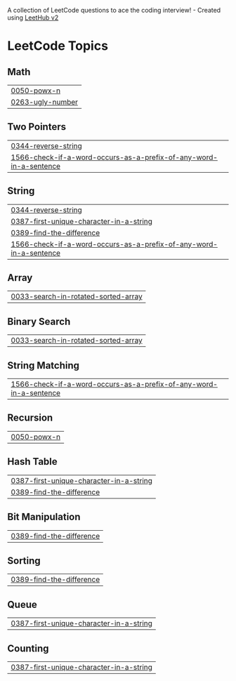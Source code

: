 A collection of LeetCode questions to ace the coding interview! - Created using [LeetHub v2](https://github.com/arunbhardwaj/LeetHub-2.0)
<!---LeetCode Topics Start-->
# LeetCode Topics
## Math
|  |
| ------- |
| [0050-powx-n](https://github.com/ArshidaKA/Leetcode-repository/tree/master/0050-powx-n) |
| [0263-ugly-number](https://github.com/ArshidaKA/Leetcode-repository/tree/master/0263-ugly-number) |
## Two Pointers
|  |
| ------- |
| [0344-reverse-string](https://github.com/ArshidaKA/Leetcode-repository/tree/master/0344-reverse-string) |
| [1566-check-if-a-word-occurs-as-a-prefix-of-any-word-in-a-sentence](https://github.com/ArshidaKA/Leetcode-repository/tree/master/1566-check-if-a-word-occurs-as-a-prefix-of-any-word-in-a-sentence) |
## String
|  |
| ------- |
| [0344-reverse-string](https://github.com/ArshidaKA/Leetcode-repository/tree/master/0344-reverse-string) |
| [0387-first-unique-character-in-a-string](https://github.com/ArshidaKA/Leetcode-repository/tree/master/0387-first-unique-character-in-a-string) |
| [0389-find-the-difference](https://github.com/ArshidaKA/Leetcode-repository/tree/master/0389-find-the-difference) |
| [1566-check-if-a-word-occurs-as-a-prefix-of-any-word-in-a-sentence](https://github.com/ArshidaKA/Leetcode-repository/tree/master/1566-check-if-a-word-occurs-as-a-prefix-of-any-word-in-a-sentence) |
## Array
|  |
| ------- |
| [0033-search-in-rotated-sorted-array](https://github.com/ArshidaKA/Leetcode-repository/tree/master/0033-search-in-rotated-sorted-array) |
## Binary Search
|  |
| ------- |
| [0033-search-in-rotated-sorted-array](https://github.com/ArshidaKA/Leetcode-repository/tree/master/0033-search-in-rotated-sorted-array) |
## String Matching
|  |
| ------- |
| [1566-check-if-a-word-occurs-as-a-prefix-of-any-word-in-a-sentence](https://github.com/ArshidaKA/Leetcode-repository/tree/master/1566-check-if-a-word-occurs-as-a-prefix-of-any-word-in-a-sentence) |
## Recursion
|  |
| ------- |
| [0050-powx-n](https://github.com/ArshidaKA/Leetcode-repository/tree/master/0050-powx-n) |
## Hash Table
|  |
| ------- |
| [0387-first-unique-character-in-a-string](https://github.com/ArshidaKA/Leetcode-repository/tree/master/0387-first-unique-character-in-a-string) |
| [0389-find-the-difference](https://github.com/ArshidaKA/Leetcode-repository/tree/master/0389-find-the-difference) |
## Bit Manipulation
|  |
| ------- |
| [0389-find-the-difference](https://github.com/ArshidaKA/Leetcode-repository/tree/master/0389-find-the-difference) |
## Sorting
|  |
| ------- |
| [0389-find-the-difference](https://github.com/ArshidaKA/Leetcode-repository/tree/master/0389-find-the-difference) |
## Queue
|  |
| ------- |
| [0387-first-unique-character-in-a-string](https://github.com/ArshidaKA/Leetcode-repository/tree/master/0387-first-unique-character-in-a-string) |
## Counting
|  |
| ------- |
| [0387-first-unique-character-in-a-string](https://github.com/ArshidaKA/Leetcode-repository/tree/master/0387-first-unique-character-in-a-string) |
<!---LeetCode Topics End-->